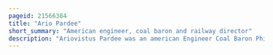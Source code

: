 ```yaml
---
pageid: 21566384
title: "Ario Pardee"
short_summary: "American engineer, coal baron and railway director"
description: "Ariovistus Pardee was an american Engineer Coal Baron Philanthropist and Director of the lehigh Valley Railroad. In the 1840S he began purchasing Land in Hazleton Pennsylvania suspecting it to be rich in Coal. When he began mining the Area the Town went through an economic Boom and credited Pardee as its Founder. Pardee was also a major Benefactor of Lafayette College to which he donated over 500000 and had a Building on Campus named after him."
---
```

